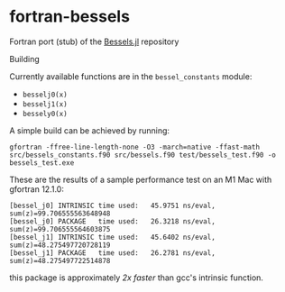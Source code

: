 # fortran-bessels
Fortran port (stub) of the [Bessels.jl](https://github.com/heltonmc/Bessels.jl.git) repository

Building

Currently available functions are in the `bessel_constants` module: 
- `besselj0(x)`
- `besselj1(x)`
- `bessely0(x)`

A simple build can be achieved by running: 

```
gfortran -ffree-line-length-none -O3 -march=native -ffast-math src/bessels_constants.f90 src/bessels.f90 test/bessels_test.f90 -o bessels_test.exe
```

These are the results of a sample performance test on an M1 Mac with gfortran 12.1.0: 

```
[bessel_j0] INTRINSIC time used:   45.9751 ns/eval, sum(z)=99.706555563648948
[bessel_j0] PACKAGE   time used:   26.3218 ns/eval, sum(z)=99.706555564603875
[bessel_j1] INTRINSIC time used:   45.6402 ns/eval, sum(z)=48.275497720728119
[bessel_j1] PACKAGE   time used:   26.2781 ns/eval, sum(z)=48.275497722514878
```

this package is approximately *2x faster* than gcc's intrinsic function.


